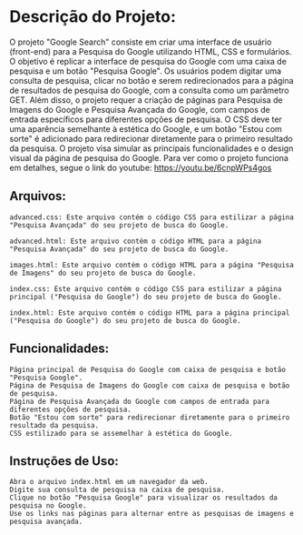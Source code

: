 # Descrição do Projeto: #

O projeto "Google Search" consiste em criar uma interface de usuário (front-end) para a Pesquisa do Google utilizando HTML, CSS e formulários. O objetivo é replicar a interface de pesquisa do Google com uma caixa de pesquisa e um botão "Pesquisa Google". Os usuários podem digitar uma consulta de pesquisa, clicar no botão e serem redirecionados para a página de resultados de pesquisa do Google, com a consulta como um parâmetro GET. Além disso, o projeto requer a criação de páginas para Pesquisa de Imagens do Google e Pesquisa Avançada do Google, com campos de entrada específicos para diferentes opções de pesquisa. O CSS deve ter uma aparência semelhante à estética do Google, e um botão "Estou com sorte" é adicionado para redirecionar diretamente para o primeiro resultado da pesquisa. O projeto visa simular as principais funcionalidades e o design visual da página de pesquisa do Google. Para ver como o projeto funciona em detalhes, segue o link do youtube: https://youtu.be/6cnpWPs4gos

## Arquivos: ##

    advanced.css: Este arquivo contém o código CSS para estilizar a página "Pesquisa Avançada" do seu projeto de busca do Google.

    advanced.html: Este arquivo contém o código HTML para a página "Pesquisa Avançada" do seu projeto de busca do Google.

    images.html: Este arquivo contém o código HTML para a página "Pesquisa de Imagens" do seu projeto de busca do Google.

    index.css: Este arquivo contém o código CSS para estilizar a página principal ("Pesquisa do Google") do seu projeto de busca do Google.

    index.html: Este arquivo contém o código HTML para a página principal ("Pesquisa do Google") do seu projeto de busca do Google.

## Funcionalidades: ##

    Página principal de Pesquisa do Google com caixa de pesquisa e botão "Pesquisa Google".
    Página de Pesquisa de Imagens do Google com caixa de pesquisa e botão de pesquisa.
    Página de Pesquisa Avançada do Google com campos de entrada para diferentes opções de pesquisa.
    Botão "Estou com sorte" para redirecionar diretamente para o primeiro resultado da pesquisa.
    CSS estilizado para se assemelhar à estética do Google.

## Instruções de Uso: ##

    Abra o arquivo index.html em um navegador da web.
    Digite sua consulta de pesquisa na caixa de pesquisa.
    Clique no botão "Pesquisa Google" para visualizar os resultados da pesquisa no Google.
    Use os links nas páginas para alternar entre as pesquisas de imagens e pesquisa avançada.


